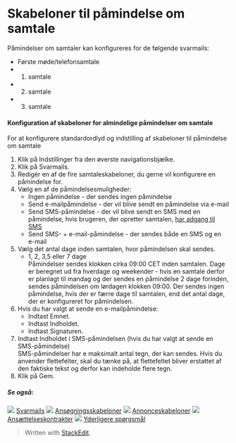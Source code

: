 # Skabeloner til påmindelse om samtale

Påmindelser om samtaler kan konfigureres for de følgende svarmails:

-   Første møde/telefonsamtale
-   1. samtale
-   2. samtale
-   3. samtale

#### Konfiguration af skabeloner for almindelige påmindelser om samtale

For at konfigurere standardordlyd og indstilling af skabeloner til påmindelse om samtale

1.  Klik på  Indstillinger  fra den øverste navigationsbjælke.
2.  Klik på  Svarmails.
3.  Redigér en af de fire samtaleskabeloner, du gerne vil konfigurere en påmindelse for.
4.  Vælg en af de påmindelsesmuligheder:
    -   Ingen påmindelse  - der sendes ingen påmindelse
    -   Send e-mailpåmindelse  - der vil blive sendt en påmindelse via e-mail
    -   Send SMS-påmindelse  - der vil blive sendt en SMS med en påmindelse, hvis brugeren, der opretter samtalen,  [har adgang til SMS](access_control_options.htm)
    -   Send SMS- + e-mail-påmindelse  - der sendes både en SMS og en e-mail
5.  Vælg det antal dage inden samtalen, hvor påmindelsen skal sendes.
    -   1, 2, 3,5 eller 7 dage  
        Påmindelser sendes klokken cirka 09:00 CET inden samtalen. Dage er beregnet ud fra hverdage og weekender - hvis en samtale derfor er planlagt til mandag og der sendes en påmindelse 2 dage forinden, sendes påmindelsen om lørdagen klokken 09:00. Der sendes ingen påmindelse, hvis der er færre dage til samtalen, end det antal dage, der er konfigureret for påmindelsen.
6.  Hvis du har valgt at sende en e-mailpåmindelse:
    -   Indtast  Emnet.
    -   Indtast  Indholdet.
    -   Indtast  Signaturen.
7.  Indtast  Indholdet  i SMS-påmindelsen (hvis du har valgt at sende en SMS-påmindelse)  
    SMS-påmindelser har e maksimalt antal tegn, der kan sendes. Hvis du anvender flettefelter, skal du tænke på, at flettefeltet bliver erstattet af den faktiske tekst og derfor kan indeholde flere tegn.
8.  Klik på  Gem.  
    

##### Se også:

![](../Resources/Images/icon-document-link.png)  [Svarmails](response_emails.htm)
![](../Resources/Images/icon-document-link.png)  [Ansøgningsskabeloner](application_templates.htm)
![](../Resources/Images/icon-document-link.png)  [Annonceskabeloner](vacancy_templates.htm)
![](../Resources/Images/icon-document-link.png)  [Ansættelseskontrakter](employment_contacts.htm)
![](../Resources/Images/icon-document-link.png)  [Yderligere spørgsmål](additional_questions.htm)


> Written with [StackEdit](https://stackedit.io/).
<!--stackedit_data:
eyJoaXN0b3J5IjpbMTY0ODA5MzYxMV19
-->